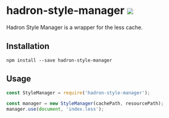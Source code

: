 # hadron-style-manager [![][npm_img]][npm_url]

Hadron Style Manager is a wrapper for the less cache.

## Installation

```
npm install --save hadron-style-manager
```

## Usage

```javascript
const StyleManager = require('hadron-style-manager');

const manager = new StyleManager(cachePath, resourcePath);
manager.use(document, 'index.less');
```

[npm_img]: https://img.shields.io/npm/v/hadron-style-manager.svg?style=flat-square
[npm_url]: https://www.npmjs.org/package/hadron-style-manager
